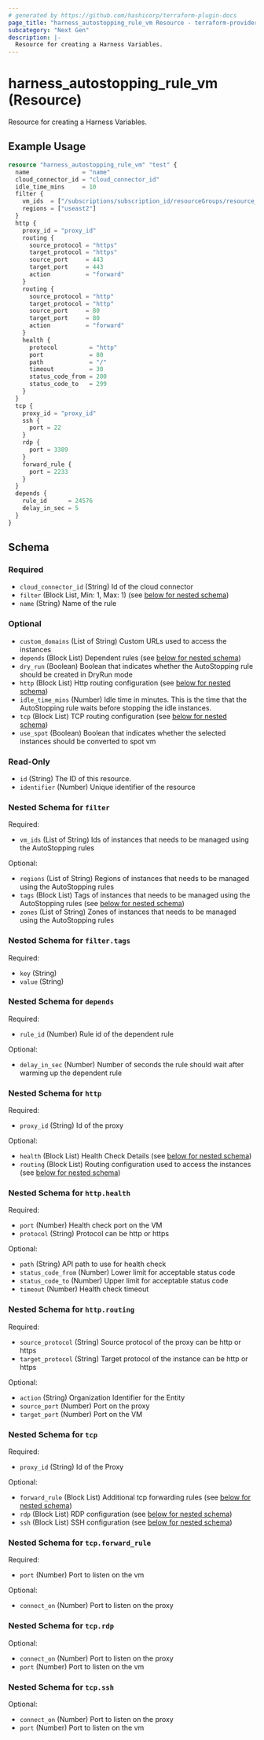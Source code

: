 ```yaml
---
# generated by https://github.com/hashicorp/terraform-plugin-docs
page_title: "harness_autostopping_rule_vm Resource - terraform-provider-harness"
subcategory: "Next Gen"
description: |-
  Resource for creating a Harness Variables.
---
```


# harness_autostopping_rule_vm (Resource)

Resource for creating a Harness Variables.

## Example Usage

```terraform
resource "harness_autostopping_rule_vm" "test" {
  name               = "name"
  cloud_connector_id = "cloud_connector_id"
  idle_time_mins     = 10
  filter {
    vm_ids  = ["/subscriptions/subscription_id/resourceGroups/resource_group/providers/Microsoft.Compute/virtualMachines/virtual_machine"]
    regions = ["useast2"]
  }
  http {
    proxy_id = "proxy_id"
    routing {
      source_protocol = "https"
      target_protocol = "https"
      source_port     = 443
      target_port     = 443
      action          = "forward"
    }
    routing {
      source_protocol = "http"
      target_protocol = "http"
      source_port     = 80
      target_port     = 80
      action          = "forward"
    }
    health {
      protocol         = "http"
      port             = 80
      path             = "/"
      timeout          = 30
      status_code_from = 200
      status_code_to   = 299
    }
  }
  tcp {
    proxy_id = "proxy_id"
    ssh {
      port = 22
    }
    rdp {
      port = 3389
    }
    forward_rule {
      port = 2233
    }
  }
  depends {
    rule_id      = 24576
    delay_in_sec = 5
  }
}
```

<!-- schema generated by tfplugindocs -->
## Schema

### Required

- `cloud_connector_id` (String) Id of the cloud connector
- `filter` (Block List, Min: 1, Max: 1) (see [below for nested schema](#nestedblock--filter))
- `name` (String) Name of the rule

### Optional

- `custom_domains` (List of String) Custom URLs used to access the instances
- `depends` (Block List) Dependent rules (see [below for nested schema](#nestedblock--depends))
- `dry_run` (Boolean) Boolean that indicates whether the AutoStopping rule should be created in DryRun mode
- `http` (Block List) Http routing configuration (see [below for nested schema](#nestedblock--http))
- `idle_time_mins` (Number) Idle time in minutes. This is the time that the AutoStopping rule waits before stopping the idle instances.
- `tcp` (Block List) TCP routing configuration (see [below for nested schema](#nestedblock--tcp))
- `use_spot` (Boolean) Boolean that indicates whether the selected instances should be converted to spot vm

### Read-Only

- `id` (String) The ID of this resource.
- `identifier` (Number) Unique identifier of the resource

<a id="nestedblock--filter"></a>
### Nested Schema for `filter`

Required:

- `vm_ids` (List of String) Ids of instances that needs to be managed using the AutoStopping rules

Optional:

- `regions` (List of String) Regions of instances that needs to be managed using the AutoStopping rules
- `tags` (Block List) Tags of instances that needs to be managed using the AutoStopping rules (see [below for nested schema](#nestedblock--filter--tags))
- `zones` (List of String) Zones of instances that needs to be managed using the AutoStopping rules

<a id="nestedblock--filter--tags"></a>
### Nested Schema for `filter.tags`

Required:

- `key` (String)
- `value` (String)



<a id="nestedblock--depends"></a>
### Nested Schema for `depends`

Required:

- `rule_id` (Number) Rule id of the dependent rule

Optional:

- `delay_in_sec` (Number) Number of seconds the rule should wait after warming up the dependent rule


<a id="nestedblock--http"></a>
### Nested Schema for `http`

Required:

- `proxy_id` (String) Id of the proxy

Optional:

- `health` (Block List) Health Check Details (see [below for nested schema](#nestedblock--http--health))
- `routing` (Block List) Routing configuration used to access the instances (see [below for nested schema](#nestedblock--http--routing))

<a id="nestedblock--http--health"></a>
### Nested Schema for `http.health`

Required:

- `port` (Number) Health check port on the VM
- `protocol` (String) Protocol can be http or https

Optional:

- `path` (String) API path to use for health check
- `status_code_from` (Number) Lower limit for acceptable status code
- `status_code_to` (Number) Upper limit for acceptable status code
- `timeout` (Number) Health check timeout


<a id="nestedblock--http--routing"></a>
### Nested Schema for `http.routing`

Required:

- `source_protocol` (String) Source protocol of the proxy can be http or https
- `target_protocol` (String) Target protocol of the instance can be http or https

Optional:

- `action` (String) Organization Identifier for the Entity
- `source_port` (Number) Port on the proxy
- `target_port` (Number) Port on the VM



<a id="nestedblock--tcp"></a>
### Nested Schema for `tcp`

Required:

- `proxy_id` (String) Id of the Proxy

Optional:

- `forward_rule` (Block List) Additional tcp forwarding rules (see [below for nested schema](#nestedblock--tcp--forward_rule))
- `rdp` (Block List) RDP configuration (see [below for nested schema](#nestedblock--tcp--rdp))
- `ssh` (Block List) SSH configuration (see [below for nested schema](#nestedblock--tcp--ssh))

<a id="nestedblock--tcp--forward_rule"></a>
### Nested Schema for `tcp.forward_rule`

Required:

- `port` (Number) Port to listen on the vm

Optional:

- `connect_on` (Number) Port to listen on the proxy


<a id="nestedblock--tcp--rdp"></a>
### Nested Schema for `tcp.rdp`

Optional:

- `connect_on` (Number) Port to listen on the proxy
- `port` (Number) Port to listen on the vm


<a id="nestedblock--tcp--ssh"></a>
### Nested Schema for `tcp.ssh`

Optional:

- `connect_on` (Number) Port to listen on the proxy
- `port` (Number) Port to listen on the vm
